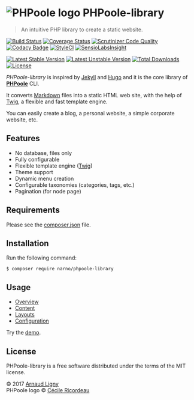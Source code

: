 # ![PHPoole logo](https://avatars2.githubusercontent.com/u/5618939?s=50 "Logo created by Cécile Ricordeau") PHPoole-library

> An intuitive PHP library to create a static website.

[![Build Status](https://travis-ci.org/PHPoole/PHPoole-library.svg?branch=master)](https://travis-ci.org/PHPoole/PHPoole-library)
[![Coverage Status](https://coveralls.io/repos/github/PHPoole/PHPoole-library/badge.svg?branch=master)](https://coveralls.io/github/PHPoole/PHPoole-library?branch=master)
[![Scrutinizer Code Quality](https://scrutinizer-ci.com/g/PHPoole/PHPoole-library/badges/quality-score.png?b=master)](https://scrutinizer-ci.com/g/PHPoole/PHPoole-library/?branch=master)
[![Codacy Badge](https://api.codacy.com/project/badge/grade/adbaa5309cd749fc9e095ca47d347586)](https://www.codacy.com/app/Narno/PHPoole-library)
[![StyleCI](https://styleci.io/repos/32327575/shield)](https://styleci.io/repos/32327575)
[![SensioLabsInsight](https://insight.sensiolabs.com/projects/f4c44315-d370-499e-8f61-d6d1ce0cadde/mini.png)](https://insight.sensiolabs.com/projects/f4c44315-d370-499e-8f61-d6d1ce0cadde)


[![Latest Stable Version](https://poser.pugx.org/narno/phpoole-library/v/stable)](https://packagist.org/packages/narno/phpoole-library)
[![Latest Unstable Version](https://poser.pugx.org/narno/phpoole-library/v/unstable)](https://packagist.org/packages/narno/phpoole-library)
[![Total Downloads](https://poser.pugx.org/narno/phpoole-library/downloads)](https://packagist.org/packages/narno/phpoole-library)
[![License](https://poser.pugx.org/narno/phpoole-library/license)](https://packagist.org/packages/narno/phpoole-library)

_PHPoole-library_ is inspired by [Jekyll](http://jekyllrb.com/) and [Hugo](http://gohugo.io/) and it is the core library of [**PHPoole**](https://github.com/PHPoole/PHPoole) CLI.

It converts [Markdown](http://daringfireball.net/projects/markdown/) files into a static HTML web site, with the help of [Twig](http://twig.sensiolabs.org), a flexible and fast template engine.

You can easily create a blog, a personal website, a simple corporate website, etc.

## Features

* No database, files only
* Fully configurable
* Flexible template engine ([Twig](http://twig.sensiolabs.org/doc/templates.html))
* Theme support
* Dynamic menu creation
* Configurable taxonomies (categories, tags, etc.)
* Pagination (for node page)

## Requirements

Please see the [composer.json](composer.json) file.

## Installation

Run the following command:
```
$ composer require narno/phpoole-library
```

## Usage

* [Overview](docs/1.Overview.md)
* [Content](docs/2.Content.md)
* [Layouts](docs/3.Layouts.md)
* [Configuration](docs/4.Configuration.md)

Try the [demo](https://github.com/PHPoole/PHPoole-demo).

## License

PHPoole-library is a free software distributed under the terms of the MIT license.

© 2017 [Arnaud Ligny](https://arnaudligny.fr)  
PHPoole logo © [Cécile Ricordeau](http://www.cecillie.fr)

